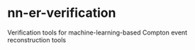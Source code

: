# nn-er-verification
Verification tools for machine-learning-based Compton event reconstruction tools
